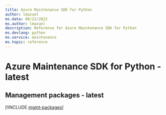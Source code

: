 ```yaml
---
title: Azure Maintenance SDK for Python
author: lmazuel
ms.data: 08/22/2022
ms.author: lmazuel
description: Reference for Azure Maintenance SDK for Python
ms.devlang: python
ms.service: maintenance
ms.topic: reference
---
```

# Azure Maintenance SDK for Python - latest

## Management packages - latest
[!INCLUDE [mgmt-packages](maintenance-mgmt-index.md)]